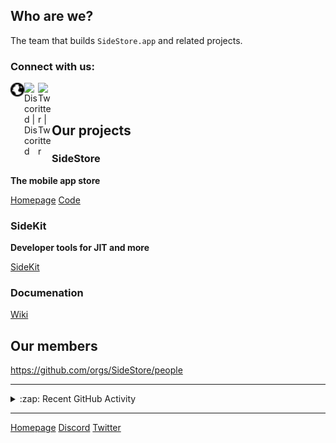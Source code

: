 <!-- 
Docs: How to use GitHub README and actions to auto-generate embedded content.
https://github.com/anuraghazra/github-readme-stats
https://www.youtube.com/watch?v=n6d4KHSKqGk
https://github.com/rahuldkjain/github-profile-readme-generator
 -->

## Who are we?

The team that builds `SideStore.app` and related projects.

### Connect with us:

<!--
[![Website](https://img.shields.io/website?label=sidestore.io&style=for-the-badge&url=https://sidestore.io)](https://sidestore.io)
[![Twitter Follow](https://img.shields.io/twitter/follow/sidestore_io?color=1DA1F2&logo=twitter&style=for-the-badge)](https://twitter.com/intent/follow?original_referer=https%3A%2F%2Fgithub.com%2Fsidestore&screen_name=sidestore)
[![GitHub Followers](https://img.shields.io/github/followers/sidestore?style=for-the-badge)]()
[![GitHub Sponsors](https://img.shields.io/github/sponsors/sidestore?style=for-the-badge
)]() 
-->

[<img align="left" alt="sidestore.io" width="22px" src="https://raw.githubusercontent.com/iconic/open-iconic/master/svg/globe.svg" />][website]
[<img align="left" alt="Discord | Discord" width="22px" src="https://cdn.jsdelivr.net/npm/simple-icons@v3/icons/discord.svg" />][discord]
[<img align="left" alt="Twitter | Twitter" width="22px" src="https://cdn.jsdelivr.net/npm/simple-icons@v3/icons/twitter.svg" />][twitter]

<br />
<br />

## Our projects

### SideStore

__The mobile app store__

[Homepage][website]
[Code][git.sidestore]

### SideKit

__Developer tools for JIT and more__

[SideKit][git.sidekit]

### Documenation

[Wiki][wiki]

## Our members

https://github.com/orgs/SideStore/people

---

<details>
  <summary>:zap: Recent GitHub Activity</summary>

<!--START_SECTION:activity-->
1. 🗣 Commented on [#284](https://github.com/SideStore/SideStore/issues/284) in [SideStore/SideStore](https://github.com/SideStore/SideStore)
2. 🗣 Commented on [#284](https://github.com/SideStore/SideStore/issues/284) in [SideStore/SideStore](https://github.com/SideStore/SideStore)
3. 🗣 Commented on [#287](https://github.com/SideStore/SideStore/issues/287) in [SideStore/SideStore](https://github.com/SideStore/SideStore)
4. 🗣 Commented on [#286](https://github.com/SideStore/SideStore/issues/286) in [SideStore/SideStore](https://github.com/SideStore/SideStore)
5. 🗣 Commented on [#284](https://github.com/SideStore/SideStore/issues/284) in [SideStore/SideStore](https://github.com/SideStore/SideStore)
6. ❗️ Reopened issue [#284](https://github.com/SideStore/SideStore/issues/284) in [SideStore/SideStore](https://github.com/SideStore/SideStore)
7. 🗣 Commented on [#287](https://github.com/SideStore/SideStore/issues/287) in [SideStore/SideStore](https://github.com/SideStore/SideStore)
8. 🗣 Commented on [#287](https://github.com/SideStore/SideStore/issues/287) in [SideStore/SideStore](https://github.com/SideStore/SideStore)
9. ❗️ Opened issue [#287](https://github.com/SideStore/SideStore/issues/287) in [SideStore/SideStore](https://github.com/SideStore/SideStore)
10. ❗️ Opened issue [#19](https://github.com/SideStore/Community-Source/issues/19) in [SideStore/Community-Source](https://github.com/SideStore/Community-Source)
11. 🗣 Commented on [#286](https://github.com/SideStore/SideStore/issues/286) in [SideStore/SideStore](https://github.com/SideStore/SideStore)
12. 🗣 Commented on [#286](https://github.com/SideStore/SideStore/issues/286) in [SideStore/SideStore](https://github.com/SideStore/SideStore)
13. 🗣 Commented on [#286](https://github.com/SideStore/SideStore/issues/286) in [SideStore/SideStore](https://github.com/SideStore/SideStore)
14. 🗣 Commented on [#286](https://github.com/SideStore/SideStore/issues/286) in [SideStore/SideStore](https://github.com/SideStore/SideStore)
15. 🗣 Commented on [#286](https://github.com/SideStore/SideStore/issues/286) in [SideStore/SideStore](https://github.com/SideStore/SideStore)
16. 🗣 Commented on [#286](https://github.com/SideStore/SideStore/issues/286) in [SideStore/SideStore](https://github.com/SideStore/SideStore)
17. ❗️ Opened issue [#286](https://github.com/SideStore/SideStore/issues/286) in [SideStore/SideStore](https://github.com/SideStore/SideStore)
18. 🗣 Commented on [#274](https://github.com/SideStore/SideStore/issues/274) in [SideStore/SideStore](https://github.com/SideStore/SideStore)
19. 🗣 Commented on [#2](https://github.com/SideStore/SideKit/issues/2) in [SideStore/SideKit](https://github.com/SideStore/SideKit)
20. 🗣 Commented on [#284](https://github.com/SideStore/SideStore/issues/284) in [SideStore/SideStore](https://github.com/SideStore/SideStore)
<!--END_SECTION:activity-->

</details>

---

[Homepage][patreon] [Discord][discord] [Twitter][twitter]

<!--
- [Patreon][patreon]
- [OpenCollective][opencollective]
- [YouTube][youtube]
-->

[website]: https://sidestore.io
[wiki]: https://wiki.sidestore.io
[twitter]: https://twitter.com/sidestore_io
[discord]: https://discord.gg/CacsuuzsBq
[youtube]: https://youtube.com/TODO
[patreon]: https://www.patreon.com/SideStore
[opencollective]: https://opencollective.com/TODO
[git.sidestore]: https://github.com/SideStore/SideStore/
[git.sidekit]: https://github.com/SideStore/SideKit

